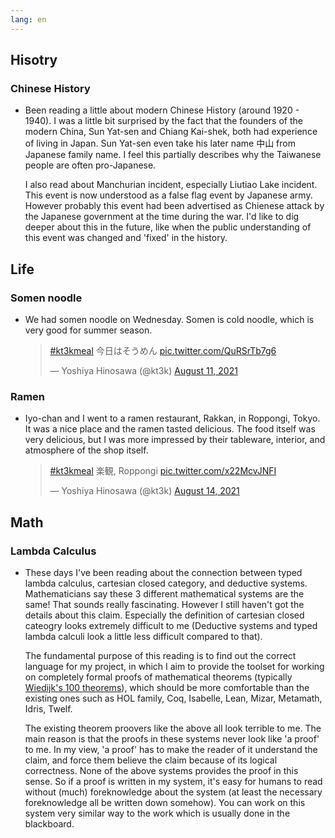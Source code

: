 ```yaml
---
lang: en
---
```


## Hisotry

### Chinese History

- Been reading a little about modern Chinese History (around 1920 - 1940). I was a little bit surprised by the fact that the founders of the modern China, Sun Yat-sen and Chiang Kai-shek, both had experience of living in Japan. Sun Yat-sen even take his later name 中山 from Japanese family name. I feel this partially describes why the Taiwanese people are often pro-Japanese.

  I also read about Manchurian incident, especially Liutiao Lake incident. This event is now understood as a false flag event by Japanese army. However probably this event had been advertised as Chienese attack by the Japanese government at the time during the war. I'd like to dig deeper about this in the future, like when the public understanding of this event was changed and 'fixed' in the history.

## Life

### Somen noodle

- We had somen noodle on Wednesday. Somen is cold noodle, which is very good for summer season.

  <blockquote class="twitter-tweet"><p lang="ja" dir="ltr"><a href="https://twitter.com/hashtag/kt3kmeal?src=hash&amp;ref_src=twsrc%5Etfw">#kt3kmeal</a> 今日はそうめん <a href="https://t.co/QuRSrTb7g6">pic.twitter.com/QuRSrTb7g6</a></p>&mdash; Yoshiya Hinosawa (@kt3k) <a href="https://twitter.com/kt3k/status/1425421196393254912?ref_src=twsrc%5Etfw">August 11, 2021</a></blockquote> <script async src="https://platform.twitter.com/widgets.js" charset="utf-8"></script>

### Ramen

- Iyo-chan and I went to a ramen restaurant, Rakkan, in Roppongi, Tokyo. It was a nice place and the ramen tasted delicious. The food itself was very delicious, but I was more impressed by their tableware, interior, and atmosphere of the shop itself.

  <blockquote class="twitter-tweet"><p lang="ja" dir="ltr"><a href="https://twitter.com/hashtag/kt3kmeal?src=hash&amp;ref_src=twsrc%5Etfw">#kt3kmeal</a> 楽観, Roppongi <a href="https://t.co/x22McvJNFI">pic.twitter.com/x22McvJNFI</a></p>&mdash; Yoshiya Hinosawa (@kt3k) <a href="https://twitter.com/kt3k/status/1426511443935961090?ref_src=twsrc%5Etfw">August 14, 2021</a></blockquote> <script async src="https://platform.twitter.com/widgets.js" charset="utf-8"></script>

## Math

### Lambda Calculus

- These days I've been reading about the connection between typed lambda calculus, cartesian closed category, and deductive systems. Mathematicians say these 3 different mathematical systems are the same! That sounds really fascinating. However I still haven't got the details about this claim. Especially the definition of cartesian closed cateogry looks extremely difficult to me (Deductive systems and typed lambda calculi look a little less difficult compared to that).

  The fundamental purpose of this reading is to find out the correct language for my project, in which I aim to provide the toolset for working on completely formal proofs of mathematical theorems (typically [Wiedijk's 100 theorems](https://www.cs.ru.nl/~freek/100/)), which should be more comfortable than the existing ones such as HOL family, Coq, Isabelle, Lean, Mizar, Metamath, Idris, Twelf.

  The existing theorem proovers like the above all look terrible to me. The main reason is that the proofs in these systems never look like 'a proof' to me. In my view, 'a proof' has to make the reader of it understand the claim, and force them believe the claim because of its logical correctness. None of the above systems provides the proof in this sense. So if a proof is written in my system, it's easy for humans to read without (much) foreknowledge about the system (at least the necessary foreknowledge all be written down somehow). You can work on this system very similar way to the work which is usually done in the blackboard.
